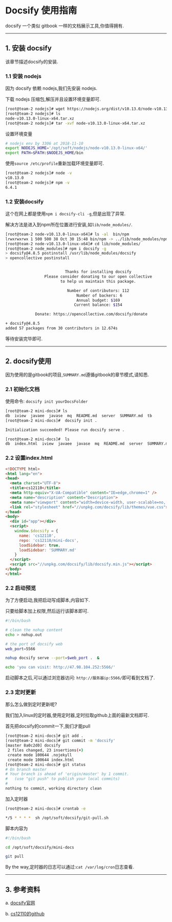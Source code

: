 # Docsify 使用指南

docsify 一个类似 gitbook 一样的文档展示工具,你值得拥有.

---

## 1. 安装 docsify

该章节描述docsify的安装.

### 1.1 安装 nodejs

因为 docsify 依赖 nodejs,我们先安装 nodejs.

下载 nodejs 压缩包,解压并且设置环境变量即可.

```bash
[root@team-2 nodejs]# wget https://nodejs.org/dist/v10.13.0/node-v10.13.0-linux-x64.tar.xz
[root@team-2 nodejs]# ls
node-v10.13.0-linux-x64.tar.xz
[root@team-2 nodejs]# tar -xvf node-v10.13.0-linux-x64.tar.xz 
```

设置环境变量

```bash
# nodejs env by 3306 at 2018-11-10
export NODEJS_HOME='/opt/soft/nodejs/node-v10.13.0-linux-x64/'
export PATH=$PATH:$NODEJS_HOME/bin
```

使用`source /etc/profile`重新加载环境变量即可.

```bash
[root@team-2 nodejs]# node -v
v10.13.0
[root@team-2 nodejs]# npm -v
6.4.1
```

### 1.2 安装docsify

这个在网上都是使用`npm i docsify-cli -g`,但是出现了异常.

解决方法是进入到npm所在位置进行安装,如`lib/node_modules/`.

```bash
[root@team-2 node-v10.13.0-linux-x64]# ls -al  bin/npm  
lrwxrwxrwx 1 500 500 38 Oct 30 15:48 bin/npm -> ../lib/node_modules/npm/bin/npm-cli.js
[root@team-2 node-v10.13.0-linux-x64]# cd lib/node_modules/
[root@team-2 node_modules]# npm i docsify -g 
> docsify@4.8.5 postinstall /usr/lib/node_modules/docsify
> opencollective postinstall


                          Thanks for installing docsify 
                 Please consider donating to our open collective
                        to help us maintain this package.

                           Number of contributors: 112
                               Number of backers: 6
                               Annual budget: $169
                              Current balance: $154

             Donate: https://opencollective.com/docsify/donate

+ docsify@4.8.5
added 57 packages from 30 contributors in 12.674s
```
等待安装完毕即可.

---

## 2. docsify使用

因为使用的是gitbook的项目,`SUMMARY.md`遵循gitbook的章节模式,请知悉.


### 2.1 初始化文档

使用命令: `docsify init yourDocsFolder`

```bash
[root@team-2 mini-docs]# ls
db  iview  javaee  javase  mq  README.md  server  SUMMARY.md  tb
[root@team-2 mini-docs]#  docsify init .

Initialization succeeded! Please run docsify serve .

[root@team-2 mini-docs]#  ls
db  index.html	iview  javaee  javase  mq  README.md  server  SUMMARY.md  tb
```

### 2.2 设置index.html

```html
<!DOCTYPE html>
<html lang="en">
<head>
  <meta charset="UTF-8">
  <title>cs12110</title>
  <meta http-equiv="X-UA-Compatible" content="IE=edge,chrome=1" />
  <meta name="description" content="Description">
  <meta name="viewport" content="width=device-width, user-scalable=no, initial-scale=1.0, maximum-scale=1.0, minimum-scale=1.0">
  <link rel="stylesheet" href="//unpkg.com/docsify/lib/themes/vue.css">
</head>
<body>
  <div id="app"></div>
  <script>
    window.$docsify = {
      name: 'cs12110',
      repo: 'cs12110/mini-docs',
      loadSidebar: true,
      loadSidebar: 'SUMMARY.md'
    }
  </script>
  <script src="//unpkg.com/docsify/lib/docsify.min.js"></script>
</body>
</html>
```

### 2.2 启动预览

为了方便启动,我把启动写成脚本,内容如下.

只要给脚本加上权限,然后运行该脚本即可.

```bash
#!/bin/bash

# clean the nohup content
echo > nohup.out

# the port of docsify web
web_port=5566

nohup docsify serve --port=$web_port .  &

echo 'you can visit: http://47.98.104.252:5566/'
```

启动脚本之后,可以通过浏览器访问: `http://服务器ip:5566/`即可看到文档了.


### 2.3 定时更新

那么怎么做到定时更新呢?

我们加入linux的定时器,使用定时器,定时拉取github上面的最新文档即可.

首先把docsify的commit一下,我们才能pull

```bash
[root@team-2 mini-docs]# git add .
[root@team-2 mini-docs]# git commit -m 'docsify'
[master 8a0c2d0] docsify
 2 files changed, 23 insertions(+)
 create mode 100644 .nojekyll
 create mode 100644 index.html
[root@team-2 mini-docs]# git status
# On branch master
# Your branch is ahead of 'origin/master' by 1 commit.
#   (use "git push" to publish your local commits)
#
nothing to commit, working directory clean
```


加入定时器

```bash
[root@team-2 mini-docs]# crontab -e

*/5 * * * *  sh /opt/soft/docsify/git-pull.sh
```

脚本内容为

```bash
#!/bin/bash

cd /opt/soft/docsify/mini-docs

git pull
```

By the way,定时器的日志可以通过:`cat /var/log/cron`日志查看.

---

## 3. 参考资料

a. [docsify官网](https://docsify.js.org/#/)

b. [cs12110的github](https://github.com/cs12110)



